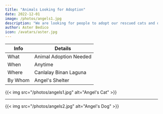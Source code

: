 ```yaml
---
title: "Animals Looking for Adoption"
date: 2022-12-01
image: /photos/angels1.jpg
description: "We are looking for people to adopt our rescued cats and dogs"
author: Aster Bedico
icon: /avatars/aster.jpg
---
```


<!-- Dec 21, 2021 -->


Info | Details 
--- | ---
What | Animal Adoption Needed
When | Anytime
Where | Canlalay Binan Laguna
By Whom | Angel's Shelter

{{< img src="/photos/angels1.jpg" alt="Angel's Cat" >}}

---

{{< img src="/photos/angels2.jpg" alt="Angel's Dog" >}}